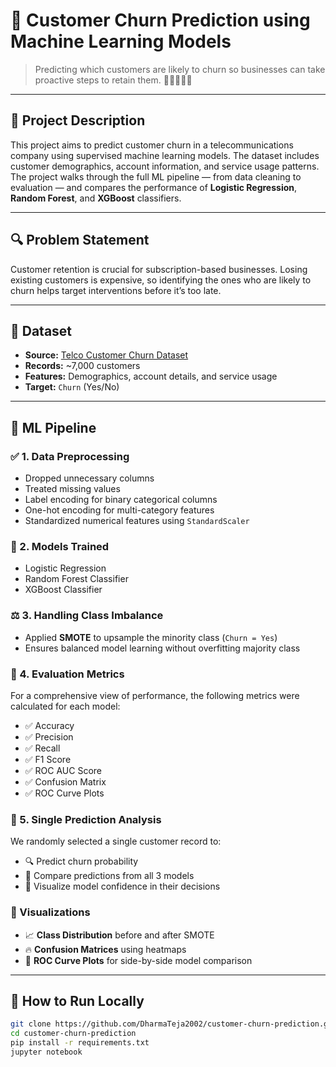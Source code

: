 # 🧠 Customer Churn Prediction using Machine Learning Models

> Predicting which customers are likely to churn so businesses can take proactive steps to retain them. 💸🧍‍♂️🧍‍♀️

---

## 📌 Project Description

This project aims to predict customer churn in a telecommunications company using supervised machine learning models. The dataset includes customer demographics, account information, and service usage patterns. The project walks through the full ML pipeline — from data cleaning to evaluation — and compares the performance of **Logistic Regression**, **Random Forest**, and **XGBoost** classifiers.

---

## 🔍 Problem Statement

Customer retention is crucial for subscription-based businesses. Losing existing customers is expensive, so identifying the ones who are likely to churn helps target interventions before it’s too late.

---

## 📂 Dataset

- **Source:** [Telco Customer Churn Dataset](https://www.kaggle.com/blastchar/telco-customer-churn)
- **Records:** ~7,000 customers
- **Features:** Demographics, account details, and service usage
- **Target:** `Churn` (Yes/No)

---

## 🧪 ML Pipeline

### ✅ 1. Data Preprocessing
- Dropped unnecessary columns
- Treated missing values
- Label encoding for binary categorical columns
- One-hot encoding for multi-category features
- Standardized numerical features using `StandardScaler`

### 🧠 2. Models Trained
- Logistic Regression
- Random Forest Classifier
- XGBoost Classifier

### ⚖️ 3. Handling Class Imbalance
- Applied **SMOTE** to upsample the minority class (`Churn = Yes`)
- Ensures balanced model learning without overfitting majority class


### 🧮 4. Evaluation Metrics

For a comprehensive view of performance, the following metrics were calculated for each model:

- ✅ Accuracy
- ✅ Precision
- ✅ Recall
- ✅ F1 Score
- ✅ ROC AUC Score
- ✅ Confusion Matrix
- ✅ ROC Curve Plots


### 🔮 5. Single Prediction Analysis

We randomly selected a single customer record to:
- 🔍 Predict churn probability
- 🔄 Compare predictions from all 3 models
- 🎯 Visualize model confidence in their decisions


### 📸 Visualizations

- 📈 **Class Distribution** before and after SMOTE
- 🔥 **Confusion Matrices** using heatmaps
- 🎯 **ROC Curve Plots** for side-by-side model comparison

---

## 🚀 How to Run Locally

```bash
git clone https://github.com/DharmaTeja2002/customer-churn-prediction.git
cd customer-churn-prediction
pip install -r requirements.txt
jupyter notebook
